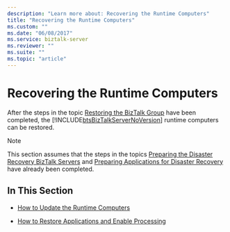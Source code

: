 ```yaml
---
description: "Learn more about: Recovering the Runtime Computers"
title: "Recovering the Runtime Computers"
ms.custom: ""
ms.date: "06/08/2017"
ms.service: biztalk-server
ms.reviewer: ""
ms.suite: ""
ms.topic: "article"
---
```

# Recovering the Runtime Computers
After the steps in the topic [Restoring the BizTalk Group](../technical-guides/restoring-the-biztalk-group.md) have been completed, the [!INCLUDE[btsBizTalkServerNoVersion](../includes/btsbiztalkservernoversion-md.md)] runtime computers can be restored.  
  
> [!NOTE]  
>  This section assumes that the steps in the topics [Preparing the Disaster Recovery BizTalk Servers](../technical-guides/preparing-the-disaster-recovery-biztalk-servers.md) and [Preparing Applications for Disaster Recovery](../technical-guides/preparing-applications-for-disaster-recovery.md) have already been completed.  
  
## In This Section  
  
-   [How to Update the Runtime Computers](../technical-guides/how-to-update-the-runtime-computers.md)  
  
-   [How to Restore Applications and Enable Processing](../technical-guides/how-to-restore-applications-and-enable-processing.md)
